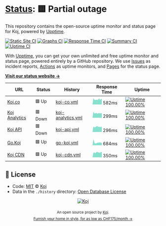 # [Status](https://status.koj.co): <!--live status--> **🟨 Partial outage**

This repository contains the open-source uptime monitor and status page for Koj, powered by [Upptime](https://upptime.js.org).

[![Static Site CI](https://github.com/koj-co/status/workflows/Static%20Site%20CI/badge.svg)](https://github.com/koj-co/status/actions?query=workflow%3A%22Static+Site+CI%22)
[![Graphs CI](https://github.com/koj-co/status/workflows/Graphs%20CI/badge.svg)](https://github.com/koj-co/status/actions?query=workflow%3A%22Graphs+CI%22)
[![Response Time CI](https://github.com/koj-co/status/workflows/Response%20Time%20CI/badge.svg)](https://github.com/koj-co/status/actions?query=workflow%3A%22Response+Time+CI%22)
[![Summary CI](https://github.com/koj-co/status/workflows/Summary%20CI/badge.svg)](https://github.com/koj-co/status/actions?query=workflow%3A%22Summary+CI%22)
[![Uptime CI](https://github.com/koj-co/status/workflows/Uptime%20CI/badge.svg)](https://github.com/koj-co/status/actions?query=workflow%3A%22Uptime+CI%22)

With [Upptime](https://upptime.js.org), you can get your own unlimited and free uptime monitor and status page, powered entirely by a GitHub repository. We use [Issues](https://github.com/koj-co/status/issues) as incident reports, [Actions](https://github.com/koj-co/status/actions) as uptime monitors, and [Pages](https://status.koj.co) for the status page.

[**Visit our status website →**](https://status.koj.co)

<!--start: status pages-->
<!-- This summary is generated by Upptime (https://github.com/upptime/upptime) -->
<!-- Do not edit this manually, your changes will be overwritten -->

| URL                                                                       | Status  | History                                                                                        | Response Time                                                                      | Uptime                                                                                                                                                                                                       |
| ------------------------------------------------------------------------- | ------- | ---------------------------------------------------------------------------------------------- | ---------------------------------------------------------------------------------- | ------------------------------------------------------------------------------------------------------------------------------------------------------------------------------------------------------------ |
| [Koj.co](https://koj.co/en-ch/)                                           | 🟩 Up   | [koj-co.yml](https://github.com/koj-co/status/commits/master/history/koj-co.yml)               | <img alt="Response time graph" src="./graphs/koj-co.png" height="20"> 582ms        | [![Uptime 100.00%](https://img.shields.io/endpoint?url=https%3A%2F%2Fraw.githubusercontent.com%2Fkoj-co%2Fstatus%2Fmaster%2Fapi%2Fkoj-co%2Fuptime.json)](https://status.koj.co/history/koj-co)               |
| [Koj Analytics](https://analytics.koj.co)                                 | 🟥 Down | [koj-analytics.yml](https://github.com/koj-co/status/commits/master/history/koj-analytics.yml) | <img alt="Response time graph" src="./graphs/koj-analytics.png" height="20"> 299ms | [![Uptime 100.00%](https://img.shields.io/endpoint?url=https%3A%2F%2Fraw.githubusercontent.com%2Fkoj-co%2Fstatus%2Fmaster%2Fapi%2Fkoj-analytics%2Fuptime.json)](https://status.koj.co/history/koj-analytics) |
| [Koj API](https://api.koj.co)                                             | 🟥 Down | [koj-api.yml](https://github.com/koj-co/status/commits/master/history/koj-api.yml)             | <img alt="Response time graph" src="./graphs/koj-api.png" height="20"> 296ms       | [![Uptime 100.00%](https://img.shields.io/endpoint?url=https%3A%2F%2Fraw.githubusercontent.com%2Fkoj-co%2Fstatus%2Fmaster%2Fapi%2Fkoj-api%2Fuptime.json)](https://status.koj.co/history/koj-api)             |
| [Go.Koj](https://go.koj.co/url-shortener-uptime-monitoring-24hu9q0ir1290) | 🟩 Up   | [go-koj.yml](https://github.com/koj-co/status/commits/master/history/go-koj.yml)               | <img alt="Response time graph" src="./graphs/go-koj.png" height="20"> 684ms        | [![Uptime 100.00%](https://img.shields.io/endpoint?url=https%3A%2F%2Fraw.githubusercontent.com%2Fkoj-co%2Fstatus%2Fmaster%2Fapi%2Fgo-koj%2Fuptime.json)](https://status.koj.co/history/go-koj)               |
| [Koj CDN](https://kojcdn.com)                                             | 🟩 Up   | [koj-cdn.yml](https://github.com/koj-co/status/commits/master/history/koj-cdn.yml)             | <img alt="Response time graph" src="./graphs/koj-cdn.png" height="20"> 350ms       | [![Uptime 100.00%](https://img.shields.io/endpoint?url=https%3A%2F%2Fraw.githubusercontent.com%2Fkoj-co%2Fstatus%2Fmaster%2Fapi%2Fkoj-cdn%2Fuptime.json)](https://status.koj.co/history/koj-cdn)             |

<!--end: status pages-->

## 📄 License

- Code: [MIT](./LICENSE) © [Koj](https://koj.co)
- Data in the `./history` directory: [Open Database License](https://opendatacommons.org/licenses/odbl/1-0/)

<p align="center">
  <a href="https://koj.co">
    <img width="44" alt="Koj" src="https://kojcdn.com/v1598284251/website-v2/koj-github-footer_m089ze.svg">
  </a>
</p>
<p align="center">
  <sub>An open source project by <a href="https://koj.co">Koj</a>. <br> <a href="https://koj.co">Furnish your home in style, for as low as CHF175/month →</a></sub>
</p>
